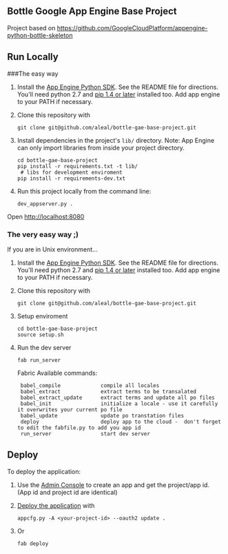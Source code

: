 ## Bottle Google App Engine Base Project

Project based on https://github.com/GoogleCloudPlatform/appengine-python-bottle-skeleton

## Run Locally

###The easy way

1. Install the [App Engine Python SDK](https://developers.google.com/appengine/downloads).
See the README file for directions. You'll need python 2.7 and [pip 1.4 or later](http://www.pip-installer.org/en/latest/installing.html) installed too. Add app engine to your PATH if necessary. 

2. Clone this repository with

   ```shell
   git clone git@github.com/aleal/bottle-gae-base-project.git
   ```
3. Install dependencies in the project's `lib/` directory.
   Note: App Engine can only import libraries from inside your project directory.

   ```shell
   cd bottle-gae-base-project 
   pip install -r requirements.txt -t lib/
    # libs for development enviroment
   pip install -r requirements-dev.txt
   ```
4. Run this project locally from the command line:

   ```
   dev_appserver.py .
   ```

Open [http://localhost:8080](http://localhost:8080)

### The very easy way ;)

If you are in Unix environment...

1. Install the [App Engine Python SDK](https://developers.google.com/appengine/downloads).
See the README file for directions. You'll need python 2.7 and [pip 1.4 or later](http://www.pip-installer.org/en/latest/installing.html) installed too. Add app engine to your PATH if necessary. 

2. Clone this repository with

   ```shell
   git clone git@github.com/aleal/bottle-gae-base-project.git
   ```
3. Setup enviroment

   ```shell
   cd bottle-gae-base-project 
   source setup.sh
   ```
   
4. Run the dev server 
   ```shell
   fab run_server
   ```
   
   Fabric Available commands:
   ```
    babel_compile             compile all locales
    babel_extract             extract terms to be transalated
    babel_extract_update      extract terms and update all po files
    babel_init                initialize a locale - use it carefully it overwrites your current po file
    babel_update              update po transtation files
    deploy                    deploy app to the cloud -  don't forget to edit the fabfile.py to add you app id
    run_server                start dev server
    ```

## Deploy
To deploy the application:

1. Use the [Admin Console](https://appengine.google.com) to create an app and
   get the project/app id. (App id and project id are identical)
1. [Deploy the
   application](https://developers.google.com/appengine/docs/python/tools/uploadinganapp) with

   ```
   appcfg.py -A <your-project-id> --oauth2 update .
   ```

2. Or 
   ```
   fab deploy
   ```
